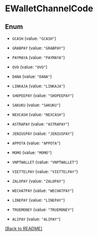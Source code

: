 # EWalletChannelCode

## Enum


* `GCASH` (value: `"GCASH"`)

* `GRABPAY` (value: `"GRABPAY"`)

* `PAYMAYA` (value: `"PAYMAYA"`)

* `OVO` (value: `"OVO"`)

* `DANA` (value: `"DANA"`)

* `LINKAJA` (value: `"LINKAJA"`)

* `SHOPEEPAY` (value: `"SHOPEEPAY"`)

* `SAKUKU` (value: `"SAKUKU"`)

* `NEXCASH` (value: `"NEXCASH"`)

* `ASTRAPAY` (value: `"ASTRAPAY"`)

* `JENIUSPAY` (value: `"JENIUSPAY"`)

* `APPOTA` (value: `"APPOTA"`)

* `MOMO` (value: `"MOMO"`)

* `VNPTWALLET` (value: `"VNPTWALLET"`)

* `VIETTELPAY` (value: `"VIETTELPAY"`)

* `ZALOPAY` (value: `"ZALOPAY"`)

* `WECHATPAY` (value: `"WECHATPAY"`)

* `LINEPAY` (value: `"LINEPAY"`)

* `TRUEMONEY` (value: `"TRUEMONEY"`)

* `ALIPAY` (value: `"ALIPAY"`)


[[Back to README]](../../README.md)


